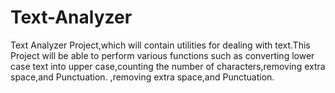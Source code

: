 # Text-Analyzer
Text Analyzer Project,which will contain utilities for dealing with text.This Project will be able to perform various functions such as converting lower case text into upper case,counting the number of characters,removing extra space,and Punctuation.
,removing extra space,and Punctuation.
